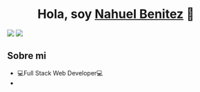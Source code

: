 <div align="center">
<h1 align="center">Hola, soy <a href="https://aristi.dev">Nahuel Benitez</a> 👋</h1>
</div>
<img src="https://i.imgur.com/tSIPNGN.png">

<img src="https://img.shields.io/badge/LinkedIn-0077B5?style=for-the-badge&logo=linkedin&logoColor=white" />

## Sobre mi

- 💻​Full Stack Web Developer💻​
-  <br>
